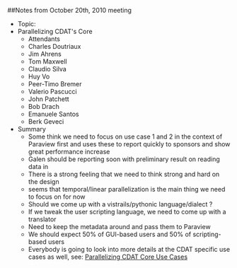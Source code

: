 ##Notes from October 20th, 2010 meeting

* Topic:
* Parallelizing CDAT's Core
  * Attendants
  * Charles Doutriaux
  * Jim Ahrens
  * Tom Maxwell
  * Claudio Silva
  * Huy Vo
  * Peer-Timo Bremer
  * Valerio Pascucci
  * John Patchett
  * Bob Drach
  * Emanuele Santos
  * Berk Geveci
* Summary
  * Some think we need to focus on use case 1 and 2 in the context of Paraview first and uses these to report quickly to sponsors and show great performance increase
  * Galen should be reporting soon with preliminary result on reading data in
  * There is a strong feeling that we need to think strong and hard on the design
  * seems that temporal/linear parallelization is the main thing we need to focus on for now
  * Should we come up with a vistrails/pythonic language/dialect ?
  * If we tweak the user scripting language, we need to come up with a translator
  * Need to keep the metadata around and pass them to Paraview
  * We should expect 50% of GUI-based users and 50% of scripting-based users
  * Everybody is going to look into more details at the CDAT specific
    use cases as well, see: [Parallelizing CDAT Core Use Cases]()

